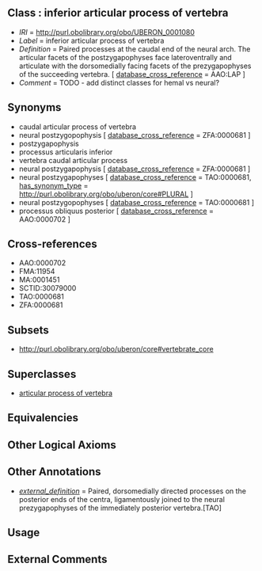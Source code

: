 
## Class : inferior articular process of vertebra

 * *IRI* = http://purl.obolibrary.org/obo/UBERON_0001080
 * *Label* = inferior articular process of vertebra
 * *Definition* = Paired processes at the caudal end of the neural arch. The articular facets of the postzygapophyses face lateroventrally and articulate with the dorsomedially facing facets of the prezygapophyses of the succeeding vertebra. [ [database_cross_reference](../../ef/oboInOwl#hasDbXref.md) = AAO:LAP ]
 * *Comment* = TODO - add distinct classes for hemal vs neural?

## Synonyms

 * caudal articular process of vertebra
 * neural postzygopophysis [ [database_cross_reference](../../ef/oboInOwl#hasDbXref.md) = ZFA:0000681 ]
 * postzygapophysis
 * processus articularis inferior
 * vertebra caudal articular process
 * neural postzygapophysis [ [database_cross_reference](../../ef/oboInOwl#hasDbXref.md) = ZFA:0000681 ]
 * neural postzygapophyses [ [database_cross_reference](../../ef/oboInOwl#hasDbXref.md) = TAO:0000681, [has_synonym_type](../../pe/oboInOwl#hasSynonymType.md) = http://purl.obolibrary.org/obo/uberon/core#PLURAL ]
 * neural postzygopophyses [ [database_cross_reference](../../ef/oboInOwl#hasDbXref.md) = TAO:0000681 ]
 * processus obliquus posterior [ [database_cross_reference](../../ef/oboInOwl#hasDbXref.md) = AAO:0000702 ]

## Cross-references

 * AAO:0000702
 * FMA:11954
 * MA:0001451
 * SCTID:30079000
 * TAO:0000681
 * ZFA:0000681

## Subsets

 * http://purl.obolibrary.org/obo/uberon/core#vertebrate_core

## Superclasses

 * [articular process of vertebra](../../UBERON/62/UBERON_0006062.md)

## Equivalencies


## Other Logical Axioms


## Other Annotations

 * *[external_definition](../../UBPROP/01/UBPROP_0000001.md)* = Paired, dorsomedially directed processes on the posterior ends of the centra, ligamentously joined to the neural prezygapophyses of the immediately posterior vertebra.[TAO]

## Usage


## External Comments

